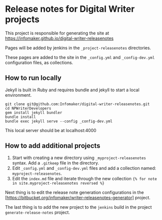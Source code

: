 # Release notes for Digital Writer projects

This project is responsible for generating the site at https://infomaker.github.io/digital-writer-releasenotes

Pages will be added by jenkins in the `_project-releasenotes` directories.

These pages are added to the site in the `_config.yml` and `_config-dev.yml` configuration files, as collections.


## How to run locally

Jekyll is built in Ruby and requires bundle and jekyll to start a local environment.


    git clone git@github.com:Infomaker/digital-writer-releasenotes.git
    cd NPWriterDevelopers
    gem install jekyll bundler
    bundle install
    bundle exec jekyll serve --config _config-dev.yml

This local server should be at localhost:4000


## How to add additional projects

1. Start with creating a new directory using `_myproject-releasenotes` syntax. Add a `.gitkeep` file in the directory.
2. Edit `_config.yml` and `_config-dev.yml` files and add a collection named: `myproject-releasenotes`.
3. Edit the `index.md` file and iterate through the new collection `{% for note in site.myproject-releasenotes reversed %}`

Next thing is to edit the release note generation configurations in the [https://bitbucket.org/infomaker/writer-releasenotes-generator] project.

The last thing is to add the new project to the `jenkins` build in the project `generate-release-notes` project.
